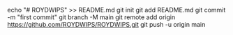 echo "# ROYDWIPS" >> README.md
git init
git add README.md
git commit -m "first commit"
git branch -M main
git remote add origin https://github.com/ROYDWIPS/ROYDWIPS.git
git push -u origin main
